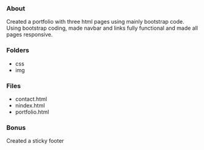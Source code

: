 ### About

Created a portfolio with three html pages using mainly bootstrap code. Using bootstrap coding, made navbar and links fully functional and made all pages responsive.


### Folders
* css
* img

### Files
* contact.html
* nindex.html
* portfolio.html

### Bonus
Created a sticky footer
